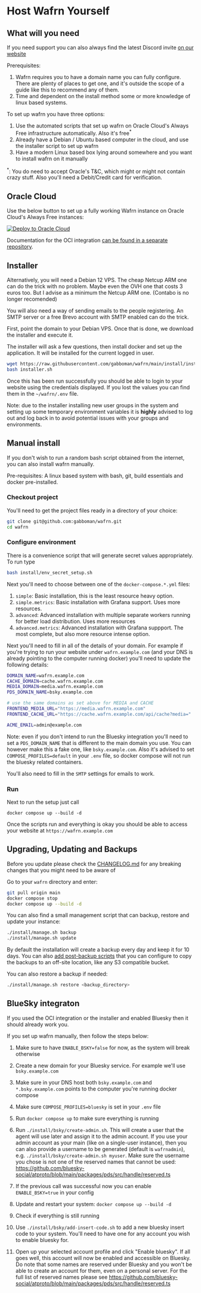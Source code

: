 # Host Wafrn Yourself

## What will you need

If you need support you can also always find the latest Discord invite [on our website](https://wafrn.net)

Prerequisites:

1. Wafrn requires you to have a domain name you can fully configure. There are plenty of places to get one, and it's outside the scope of a guide like this to recommend any of them.
2. Time and dependent on the install method some or more knowledge of linux based systems.

To set up wafrn you have three options:

1. Use the automated scripts that set up wafrn on Oracle Cloud's Always Free infrastructure automatically. Also it's free<sup>\*<sup>
2. Already have a Debian / Ubuntu based computer in the cloud, and use the installer script to set up wafrn
3. Have a modern Linux based box lying around somewhere and you want to install wafrn on it manually

<sup>\*</sup>: You do need to accept Oracle's T&C, which might or might not contain crazy stuff. Also you'll need a Debit/Credit card for verification.

## Oracle Cloud

Use the below button to set up a fully working Wafrn instance on Oracle Cloud's Always Free instances:

[![Deploy to Oracle Cloud][magic_button]][magic_wafrn_basic_stack]

Documentation for the OCI integration [can be found in a separate repository](https://github.com/sztupy/wafrn-opentofu).

## Installer

Alternatively, you will need a Debian 12 VPS. The cheap Netcup ARM one can do the trick with no problem. Maybe even the OVH one that costs 3 euros too. But I advise as a minimum the Netcup ARM one. (Contabo is no longer recomended)

You will also need a way of sending emails to the people registering. An SMTP server or a free Brevo account with SMTP enabled can do the trick.

First, point the domain to your Debian VPS. Once that is done, we download the installer and execute it.

The installer will ask a few questions, then install docker and set up the application. It will be installed for the current logged in user.

```bash
wget https://raw.githubusercontent.com/gabboman/wafrn/main/install/installer.sh
bash installer.sh
```

Once this has been run successfully you should be able to login to your website using the credentials displayed. If you lost the values you can find them in the `~/wafrn/.env` file.

Note: due to the installer installing new user groups in the system and setting up some temporary environment variables it is **highly** advised to log out and log back in to avoid potential issues with your groups and environments.

## Manual install

If you don't wish to run a random bash script obtained from the internet, you can also install wafrn manually.

Pre-requisites: A linux based system with bash, git, build essentials and docker pre-installed.

### Checkout project

You'll need to get the project files ready in a directory of your choice:

```bash
git clone git@github.com:gabboman/wafrn.git
cd wafrn
```

### Configure environment

There is a convenience script that will generate secret values appropriately. To run type

```bash
bash install/env_secret_setup.sh
```

Next you'll need to choose between one of the `docker-compose.*.yml` files:

1. `simple`: Basic installation, this is the least resource heavy option.
2. `simple.metrics`: Basic installation with Grafana support. Uses more resources.
3. `advanced`: Advanced installation with multiple separate workers running for better load distribution. Uses more resources
4. `advanced.metrics`: Advanced installation with Grafana suppport. The most complete, but also more resource intense option.

Next you'll need to fill in all of the details of your domain. For example if you're trying to run your website under `wafrn.example.com` (and your DNS is already pointing to the computer running docker) you'll need to update the following details:

```sh
DOMAIN_NAME=wafrn.example.com
CACHE_DOMAIN=cache.wafrn.example.com
MEDIA_DOMAIN=media.wafrn.example.com
PDS_DOMAIN_NAME=bsky.example.com

# use the same domains as set above for MEDIA and CACHE
FRONTEND_MEDIA_URL="https://media.wafrn.example.com"
FRONTEND_CACHE_URL="https://cache.wafrn.example.com/api/cache?media="

ACME_EMAIL=admin@example.com
```

Note: even if you don't intend to run the Bluesky integration you'll need to set a `PDS_DOMAIN_NAME` that is different to the main domain you use. You can however make this a fake one, like `bsky.example.com`. Also it's advised to set `COMPOSE_PROFILES=default` in your `.env` file, so docker compose will not run the bluesky related containers.

You'll also need to fill in the `SMTP` settings for emails to work.

### Run

Next to run the setup just call

```
docker compose up --build -d
```

Once the scripts run and everything is okay you should be able to access your website at `https://wafrn.example.com`

## Upgrading, Updating and Backups

Before you update please check the [CHANGELOG.md](../CHANGELOG.md) for any breaking changes that you might need to be aware of

Go to your `wafrn` directory and enter:

```bash
git pull origin main
docker compose stop
docker compose up --build -d
```

You can also find a small management script that can backup, restore and update your instance:

```bash
./install/manage.sh backup
./install/manage.sh update
```

By default the installation will create a backup every day and keep it for 10 days. You can also [add post-backup scripts](https://github.com/sztupy/wafrn-opentofu/blob/main/scripts/post_backup.template.sh) that you can configure to copy the backups to an off-site location, like any S3 compatible bucket.

You can also restore a backup if needed:

```bash
./install/manage.sh restore <backup_directory>
```

## BlueSky integraton

If you used the OCI integration or the installer and enabled Bluesky then it should already work you.

If you set up wafrn manually, then follow the steps below:

1. Make sure to have `ENABLE_BSKY=false` for now, as the system will break otherwise

2. Create a new domain for your Bluesky service. For example we'll use `bsky.example.com`

3. Make sure in your DNS host both `bsky.example.com` and `*.bsky.example.com` points to the computer you're running docker compose

4. Make sure `COMPOSE_PROFILES=bluesky` is set in your `.env` file

5. Run `docker compose up` to make sure everything is running

6. Run `./install/bsky/create-admin.sh`. This will create a user that the agent will use later and assign it to the admin account. If you use your admin account as your main (like on a single-user instance), then you can also provide a username to be generated (default is `wafrnadmin`), e.g. `./install/bsky/create-admin.sh myuser`. Make sure the username you chose is not one of the reserved names that cannot be used: https://github.com/bluesky-social/atproto/blob/main/packages/pds/src/handle/reserved.ts

7. If the previous call was successful now you can enable `ENABLE_BSKY=true` in your config

8. Update and restart your system: `docker compose up --build -d`

9. Check if everything is still running

10. Use `./install/bsky/add-insert-code.sh` to add a new bluesky insert code to your system. You'll need to have one for any account you wish to enable bluesky for.

11. Open up your selected account profile and click "Enable bluesky". If all goes well, this account will now be enabled and accessible on Bluesky. Do note that some names are reserved under Bluesky and you won't be able to create an account for them, even on a personal server. For the full list of reserved names please see https://github.com/bluesky-social/atproto/blob/main/packages/pds/src/handle/reserved.ts

[magic_button]: https://oci-resourcemanager-plugin.plugins.oci.oraclecloud.com/latest/deploy-to-oracle-cloud.svg
[magic_wafrn_basic_stack]: https://cloud.oracle.com/resourcemanager/stacks/create?zipUrl=https://github.com/sztupy/wafrn-opentofu/releases/latest/download/wafrn-opentofu-latest.zip
